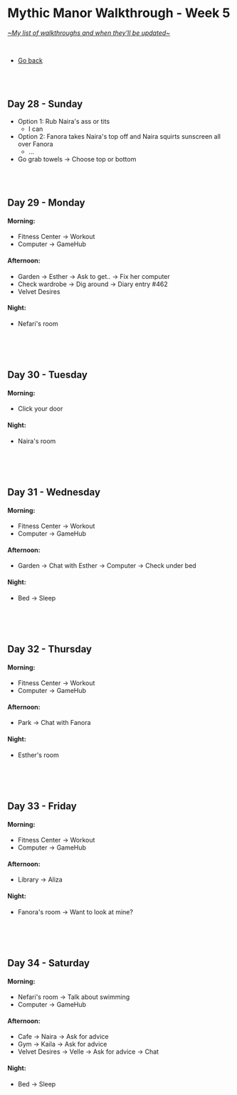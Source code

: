 # Mythic Manor Walkthrough - Week 5
[*\~My list of walkthroughs and when they'll be updated\~*](https://www.patreon.com/maimlain)

<br>

- [Go back](https://github.com/maim-lain/mythicmanor/blob/master/walkthrough.md)

<br>
<br>

## Day 28 - Sunday
- Option 1: Rub Naira's ass or tits
    - I can
- Option 2: Fanora takes Naira's top off and Naira squirts sunscreen all over Fanora
    - ...
- Go grab towels -> Choose top or bottom

<br>
<br>

## Day 29 - Monday
#### Morning:
- Fitness Center -> Workout
- Computer -> GameHub

#### Afternoon:
- Garden -> Esther -> Ask to get.. -> Fix her computer
- Check wardrobe -> Dig around -> Diary entry #462
- Velvet Desires

#### Night:
- Nefari's room

<br>
<br>
<br>

## Day 30 - Tuesday
#### Morning:
- Click your door

#### Night:
- Naira's room

<br>
<br>
<br>

## Day 31 - Wednesday
#### Morning:
- Fitness Center -> Workout
- Computer -> GameHub

#### Afternoon:
- Garden -> Chat with Esther -> Computer -> Check under bed

#### Night:
- Bed -> Sleep

<br>
<br>
<br>

## Day 32 - Thursday
#### Morning:
- Fitness Center -> Workout
- Computer -> GameHub

#### Afternoon:
- Park -> Chat with Fanora

#### Night:
- Esther's room

<br>
<br>
<br>

## Day 33 - Friday
#### Morning:
- Fitness Center -> Workout
- Computer -> GameHub

#### Afternoon:
- Library -> Aliza

#### Night:
- Fanora's room -> Want to look at mine?

<br>
<br>
<br>

## Day 34 - Saturday
#### Morning:
- Nefari's room -> Talk about swimming
- Computer -> GameHub

#### Afternoon:
- Cafe -> Naira -> Ask for advice
- Gym -> Kaila -> Ask for advice
- Velvet Desires -> Velle -> Ask for advice -> Chat

#### Night:
- Bed -> Sleep
